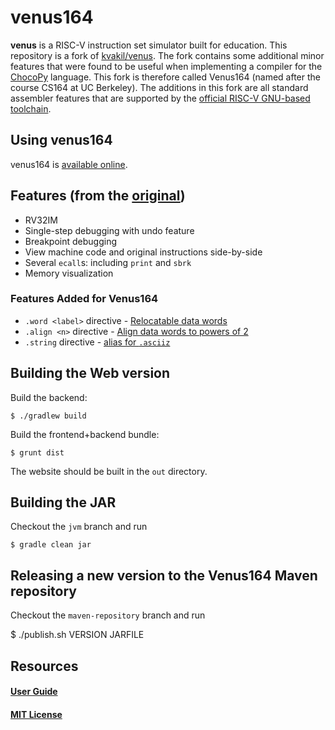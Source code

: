 # venus164

__venus__ is a RISC-V instruction set simulator built for education. This repository is a fork of [kvakil/venus](https://github.com/kvakil/venus). The fork contains some additional minor features that were found to be useful when implementing a compiler for the [ChocoPy](https://chocopy.org) language. This fork is therefore called Venus164 (named after the course CS164 at UC Berkeley). The additions in this fork are all standard assembler features that are supported by the [official RISC-V GNU-based toolchain](https://github.com/riscv/riscv-tools).

## Using venus164

venus164 is [available online](https://chocopy.github.io/venus).

## Features (from the [original](https://github.com/kvakil/venus))
* RV32IM
* Single-step debugging with undo feature
* Breakpoint debugging
* View machine code and original instructions side-by-side
* Several `ecall`s: including `print` and `sbrk`
* Memory visualization

### Features Added for Venus164

* `.word <label>` directive - [Relocatable data words](https://github.com/kvakil/venus/pull/20)
* `.align <n>` directive - [Align data words to powers of 2](https://github.com/kvakil/venus/pull/21)
* `.string` directive - [alias for `.asciiz`](https://github.com/kvakil/venus/pull/22)

## Building the Web version

Build the backend:

    $ ./gradlew build

Build the frontend+backend bundle:

    $ grunt dist

The website should be built in the `out` directory.

## Building the JAR

Checkout the `jvm` branch and run

    $ gradle clean jar

## Releasing a new version to the Venus164 Maven repository

Checkout the `maven-repository` branch and run

   $ ./publish.sh VERSION JARFILE


## Resources

#### [User Guide](https://github.com/kvakil/venus/wiki)

#### [MIT License](https://github.com/chocopy/venus/blob/master/LICENSE)
